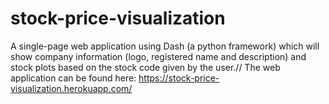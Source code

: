 # stock-price-visualization
A single-page web application using Dash (a python framework)  which will show company information (logo, registered name and description) and stock plots based on the stock code given by the user.//
The web application can be found here: https://stock-price-visualization.herokuapp.com/
